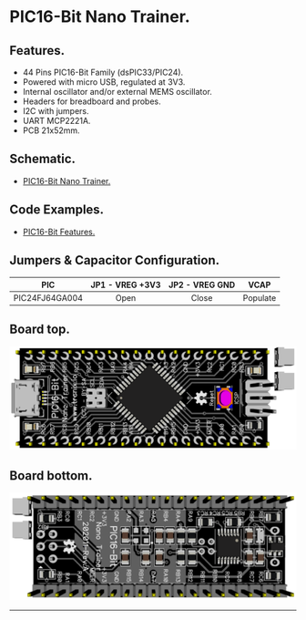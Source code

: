 # PIC16-Bit Nano Trainer.

## Features.

- 44 Pins PIC16-Bit Family (dsPIC33/PIC24).
- Powered with micro USB, regulated at 3V3.
- Internal oscillator and/or external MEMS oscillator.
- Headers for breadboard and probes.
- I2C with jumpers.
- UART MCP2221A.
- PCB 21x52mm.

## Schematic.

- [PIC16-Bit Nano Trainer.](./pic16bit-nano.pdf)

## Code Examples.

- [PIC16-Bit Features.](https://github.com/tronixio/trainer-boards/tree/main/boards/features#pic-16-bit)

## Jumpers & Capacitor Configuration.

|PIC           |JP1 - VREG +3V3|JP2 - VREG GND|VCAP    |
|--------------|:-------------:|:------------:|:------:|
|PIC24FJ64GA004|Open           |Close         |Populate|

## Board top.

![PIC16-Bit Nano Top](./pics/pic16bit-nano-top.png)

## Board bottom.

![PIC16-Bit Nano Bottom](./pics/pic16bit-nano-bottom.png)

---